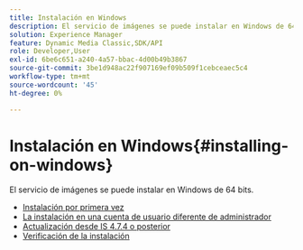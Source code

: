 ```yaml
---
title: Instalación en Windows
description: El servicio de imágenes se puede instalar en Windows de 64 bits.
solution: Experience Manager
feature: Dynamic Media Classic,SDK/API
role: Developer,User
exl-id: 6be6c651-a240-4a57-bbac-4d00b49b3867
source-git-commit: 3be1d948ac22f907169ef09b509f1cebceaec5c4
workflow-type: tm+mt
source-wordcount: '45'
ht-degree: 0%

---
```


# Instalación en Windows{#installing-on-windows}

El servicio de imágenes se puede instalar en Windows de 64 bits.

* [Instalación por primera vez](t-first-time-installation-win.md)
* [La instalación en una cuenta de usuario diferente de   administrador](t-diff-account-win.md)
* [Actualización desde IS 4.7.4 o posterior](t-update-win.md)
* [Verificación de la instalación](t-verify-win.md)
